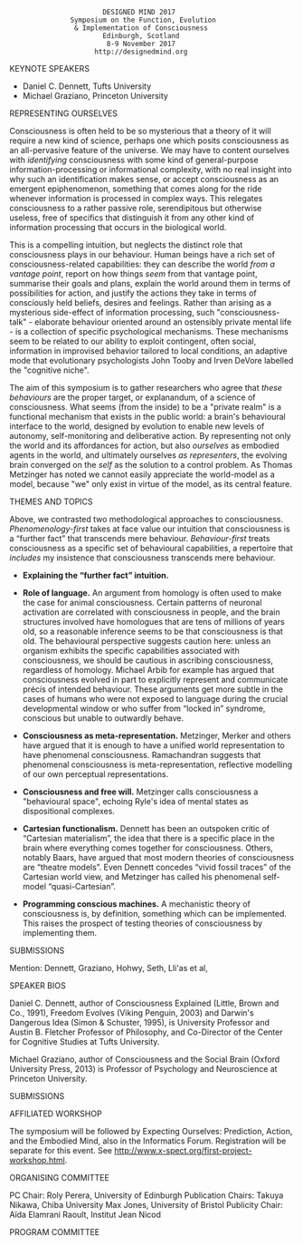                            DESIGNED MIND 2017
                   Symposium on the Function, Evolution
                    & Implementation of Consciousness
                           Edinburgh, Scotland
                            8-9 November 2017
                         http://designedmind.org

KEYNOTE SPEAKERS

* Daniel C. Dennett, Tufts University
* Michael Graziano, Princeton University

REPRESENTING OURSELVES

Consciousness is often held to be so mysterious that a theory of it will
require a new kind of science, perhaps one which posits consciousness as an
all-pervasive feature of the universe. We may have to content ourselves with
_identifying_ consciousness with some kind of general-purpose
information-processing or informational complexity, with no real insight into
why such an identification makes sense, or accept consciousness as an emergent
epiphenomenon, something that comes along for the ride whenever information is
processed in complex ways. This relegates consciousness to a rather passive
role, serendipitous but otherwise useless, free of specifics that distinguish
it from any other kind of information processing that occurs in the biological
world.

This is a compelling intuition, but neglects the distinct role that
consciousness plays in our behaviour. Human beings have a rich set of
consciousness-related capabilities: they can describe the world _from a
vantage point_, report on how things _seem_ from that vantage point, summarise
their goals and plans, explain the world around them in terms of possibilities
for action, and justify the actions they take in terms of consciously held
beliefs, desires and feelings. Rather than arising as a mysterious side-effect
of information processing, such "consciousness-talk" - elaborate behaviour
oriented around an ostensibly private mental life - is a collection of
specific psychological mechanisms. These mechanisms seem to be related to our
ability to exploit contingent, often social, information in improvised
behavior tailored to local conditions, an adaptive mode that evolutionary
psychologists John Tooby and Irven DeVore labelled the "cognitive niche".

The aim of this symposium is to gather researchers who agree that _these
behaviours_ are the proper target, or explanandum, of a science of
consciousness. What seems (from the inside) to be a "private realm" is a
functional mechanism that exists in the public world: a brain's behavioural
interface to the world, designed by evolution to enable new levels of
autonomy, self-monitoring and deliberative action. By representing not only
the world and its affordances for action, but also _ourselves_ as embodied
agents in the world, and ultimately ourselves _as representers_, the evolving
brain converged on the _self_ as the solution to a control problem. As Thomas
Metzinger has noted we cannot easily appreciate the world-model as a model,
because "we" only exist in virtue of the model, as its central feature.

THEMES AND TOPICS

Above, we contrasted two methodological approaches to consciousness.
_Phenomenology-first_ takes at face value our intuition that consciousness is
a &ldquo;further fact&rdquo; that transcends mere behaviour. _Behaviour-first_
treats consciousness as a specific set of behavioural capabilities, a
repertoire that _includes_ my insistence that consciousness transcends mere
behaviour.

* **Explaining the &ldquo;further fact&rdquo; intuition.**

* **Role of language.** An argument from homology is often used to make the
  case for animal consciousness. Certain patterns of neuronal activation are
  correlated with consciousness in people, and the brain structures involved
  have homologues that are tens of millions of years old, so a reasonable
  inference seems to be that consciousness is that old. The behavioural
  perspective suggests caution here: unless an organism exhibits the specific
  capabilities associated with consciousness, we should be cautious in
  ascribing consciousness, regardless of homology. Michael Arbib for example
  has argued that consciousness evolved in part to explicitly represent and
  communicate précis of intended behaviour. These arguments get more subtle in
  the cases of humans who were not exposed to language during the crucial
  developmental window or who suffer from &ldquo;locked in&rdquo; syndrome,
  conscious but unable to outwardly behave.

* **Consciousness as meta-representation.** Metzinger, Merker and others have
  argued that it is enough to have a unified world representation to have
  phenomenal consciousness. Ramachandran suggests that phenomenal
  consciousness is meta-representation, reflective modelling of our own
  perceptual representations.

* **Consciousness and free will.** Metzinger calls consciousness a
  "behavioural space", echoing Ryle's idea of mental states as dispositional
  complexes.

* **Cartesian functionalism.** Dennett has been an outspoken critic of
  &ldquo;Cartesian materialism&rdquo;, the idea that there is a specific place
  in the brain where everything comes together for consciousness. Others,
  notably Baars, have argued that most modern theories of consciousness are
  &ldquo;theatre models&rdquo;. Even Dennett concedes &ldquo;vivid fossil
  traces&rdquo; of the Cartesian world view, and Metzinger has called his
  phenomenal self-model &ldquo;quasi-Cartesian&rdquo;.

* **Programming conscious machines.** A mechanistic theory of consciousness
  is, by definition, something which can be implemented. This raises the
  prospect of testing theories of consciousness by implementing them.

SUBMISSIONS

 
Mention: Dennett, Graziano, Hohwy, Seth, Lli\'as et al, 

SPEAKER BIOS

Daniel C. Dennett, author of Consciousness Explained (Little, Brown and Co.,
1991), Freedom Evolves (Viking Penguin, 2003) and Darwin's Dangerous Idea
(Simon & Schuster, 1995), is University Professor and Austin B. Fletcher
Professor of Philosophy, and Co-Director of the Center for Cognitive Studies
at Tufts University.

Michael Graziano, author of Consciousness and the Social Brain (Oxford
University Press, 2013) is Professor of Psychology and Neuroscience at
Princeton University.

SUBMISSIONS



AFFILIATED WORKSHOP 

The symposium will be followed by Expecting Ourselves: Prediction, Action, and
the Embodied Mind, also in the Informatics Forum. Registration will be
separate for this event. See
http://www.x-spect.org/first-project-workshop.html.

ORGANISING COMMITTEE

PC Chair:            Roly Perera, University of Edinburgh
Publication Chairs:  Takuya Nikawa, Chiba University
                     Max Jones, University of Bristol
Publicity Chair:     Aïda Elamrani Raoult, Institut Jean Nicod

PROGRAM COMMITTEE
